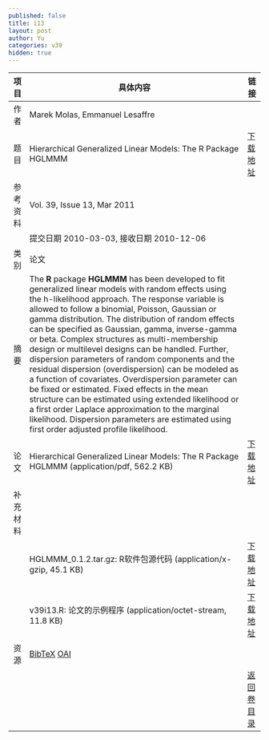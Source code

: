 ```yaml
---
published: false
title: i13
layout: post
author: Yu
categories: v39
hidden: true
---
```


| 项目 | 具体内容 | 链接 |
|---:|---|---|
| 作者 | Marek Molas, Emmanuel Lesaffre| |
| 题目 |Hierarchical Generalized Linear Models: The R Package HGLMMM | [下载地址](http://www.jstatsoft.org/v39/i13/paper) |
| 参考资料 |Vol. 39, Issue 13, Mar 2011 | |
| | 提交日期 2010-03-03, 接收日期 2010-12-06| | 
| 类别 | 论文| |
| 摘要 | The <b>R</b> package <b>HGLMMM</b> has been developed to fit generalized linear models with random effects using the h-likelihood approach. The response variable is allowed to follow a binomial, Poisson, Gaussian or gamma distribution. The distribution of random effects can be specified as Gaussian, gamma, inverse-gamma or beta. Complex structures as multi-membership design or multilevel designs can be handled. Further, dispersion parameters of random components and the residual dispersion (overdispersion) can be modeled as a function of covariates. Overdispersion parameter can be fixed or estimated. Fixed effects in the mean structure can be estimated using extended likelihood or a first order Laplace approximation to the marginal likelihood. Dispersion parameters are estimated using first order adjusted profile likelihood.| |
| 论文 | Hierarchical Generalized Linear Models: The R Package HGLMMM  (application/pdf, 562.2 KB)| [下载地址](http://www.jstatsoft.org/v39/i13/paper) |
| 补充材料 | | |
| |HGLMMM_0.1.2.tar.gz: R软件包源代码  (application/x-gzip, 45.1 KB)|  [下载地址](http://www.jstatsoft.org/v39/i13/supp/1) |
| |v39i13.R: 论文的示例程序  (application/octet-stream, 11.8 KB)|  [下载地址](http://www.jstatsoft.org/v39/i13/supp/2) |
| 资源 | [BibTeX](http://www.jstatsoft.org/v39/i13/bibtex) [OAI](http://www.jstatsoft.org/oai?verb=GetRecord&identifier=oai.jstatsoft/v39/i13&prefix=oai_dc)| |
| |  | [返回卷目录]({{site.baseurl}}/volume/v39.html) |